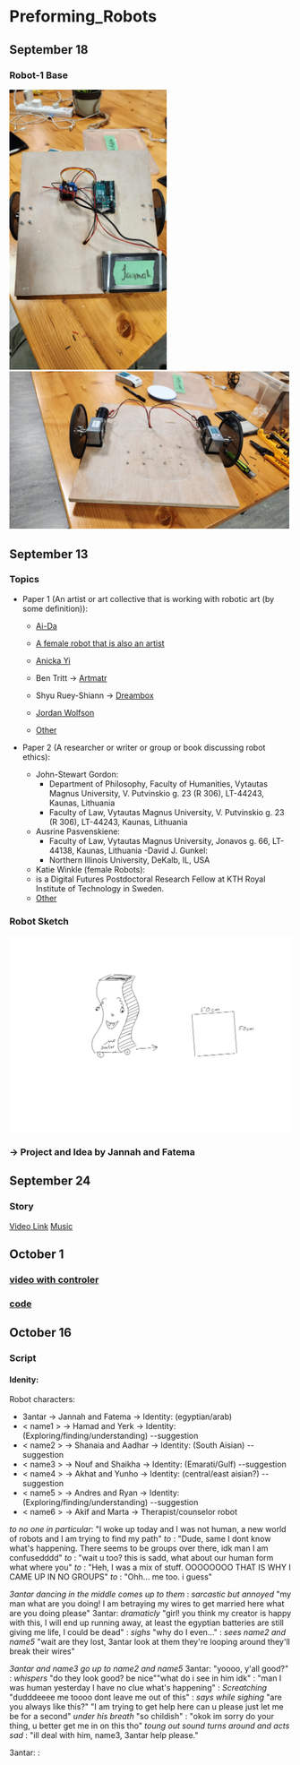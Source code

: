 # Preforming_Robots

## September 18
### Robot-1 Base
<img src="https://github.com/fnassar/Preforming_Robots/blob/main/robot_1/base1.jpg" alt="base1" height="500"/> <img src="https://github.com/fnassar/Preforming_Robots/blob/main/robot_1/base2.jpg" alt="base2"  width="500"/>

## September 13
### Topics
- Paper 1 (An artist or art collective that is working with robotic art (by some definition)):
  -  [Ai-Da](https://news.artnet.com/art-world/ai-da-design-museum-london-baz-luhrmann-saw-this-made-this-2301275) 
    -  [A female robot that is also an artist](https://www.dailyartmagazine.com/ai-da-the-ai-powered-robot-artist/)
  - [Anicka Yi](https://news.artnet.com/art-world/anicka-yi-turbine-hall-commission-2019839)
  -  Ben Tritt -> [Artmatr](https://news.artnet.com/art-world/artmatr-robotics-painting-2283596)
  - Shyu Ruey-Shiann -> [Dreambox](https://theculturetrip.com/asia/china/articles/8-robotics-artists-from-china-hong-kong-and-taiwan)
  - [Jordan Wolfson](https://www.davidzwirner.com/artists/jordan-wolfson)
  
  - [Other](https://ozobot.com/23-artists-use-technology-canvas-2/)

- Paper 2 (A researcher or writer or group or book discussing robot ethics):
  - John-Stewart Gordon:
    - Department of Philosophy, Faculty of Humanities, Vytautas Magnus University, V. Putvinskio g. 23 (R 306), LT-44243, Kaunas, Lithuania
    - Faculty of Law, Vytautas Magnus University, V. Putvinskio g. 23 (R 306), LT-44243, Kaunas, Lithuania
  - Ausrine Pasvenskiene:
    - Faculty of Law, Vytautas Magnus University, Jonavos g. 66, LT-44138, Kaunas, Lithuania
  -David J. Gunkel:
    -  Northern Illinois University, DeKalb, IL, USA
  -  Katie Winkle (female Robots):
    -  is a Digital Futures Postdoctoral Research Fellow at KTH Royal Institute of Technology in Sweden.
  - [Other](https://edm.com/interviews/eprom-interview-syntheism-robotics-live-show)

### Robot Sketch
<img src="https://github.com/fnassar/Preforming_Robots/blob/main/robot_1/sketch-robot-1.jpg" alt="Sketch, Robot 1" width="600"/>

### -> Project and Idea by Jannah and Fatema

## September 24
### Story
[Video Link](https://www.youtube.com/shorts/l13Hn9hQDg0)
[Music](https://www.youtube.com/watch?v=lRXLAeogv5U)

## October 1
### [video with controler](https://youtube.com/shorts/kRtGvE6MrPE?si=v4go1Dmkk7r4-h21)
### [code]()

## October 16
### Script
#### Idenity:
Robot characters: 
- 3antar -> Jannah and Fatema -> Identity: (egyptian/arab)
- < name1 > -> Hamad and Yerk -> Identity: (Exploring/finding/understanding) --suggestion
- < name2 > -> Shanaia and Aadhar -> Identity: (South Aisian) --suggestion
- < name3 > -> Nouf and Shaikha -> Identity: (Emarati/Gulf) --suggestion
- < name4 > -> Akhat and Yunho -> Identity: (central/east aisian?) --suggestion
- < name5 > -> Andres and Ryan -> Identity: (Exploring/finding/understanding) --suggestion
- < name6 > -> Akif and Marta -> Therapist/counselor robot


<name5> *to no one in particular*: "I woke up today and I was not human, a new world of robots and I am trying to find my path"
<name2> *to <name5>*: "Dude, same I dont know what's happening. There seems to be groups over there, idk man I am confusedddd"
<name5> *to <name2>*: "wait u too? this is sadd, what about our human form what where you"
<name2> *to <name5>*: "Heh, I was a mix of stuff. OOOOOOOO THAT IS WHY I CAME UP IN NO GROUPS"
<name5> *to <name2>*: "Ohh... me too. i guess"

*3antar dancing in the middle*
*<name3> comes up to them*
<name3>: *sarcastic but annoyed* "my man what are you doing! I am betraying my wires to get married here what are you doing please"
3antar: *dramaticly* "girl! you think my creator is happy with this, I will end up running away, at least the egyptian batteries are still giving me life, I could be dead"
<name3>: *sighs* "why do I even..."
<name3>: *sees name2 and name5* "wait are they lost, 3antar look at them they're looping around they'll break their wires"

*3antar and name3 go up to name2 and name5*
3antar: "yoooo, y'all good?"
<name3>: *whispers* "do they look good? be nice""what do i see in him idk"
<name5>: "man I was human yesterday I have no clue what's happening"
<name2>: *Screatching* "dudddeeee me toooo dont leave me out of this"
<name5>: *says while sighing* "are you always like this?" "I am trying to get help here can u please just let me be for a second" *under his breath* "so childish"
<name2>: "okok im sorry do your thing, u better get me in on this tho" *toung out sound* *turns around and acts sad*
<name5>: "ill deal with him, name3, 3antar help please."

3antar: 
<name3>:





